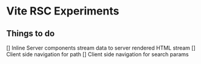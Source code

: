 # Vite RSC Experiments

## Things to do

[] Inline Server components stream data to server rendered HTML stream
[] Client side navigation for path
[] Client side navigation for search params
